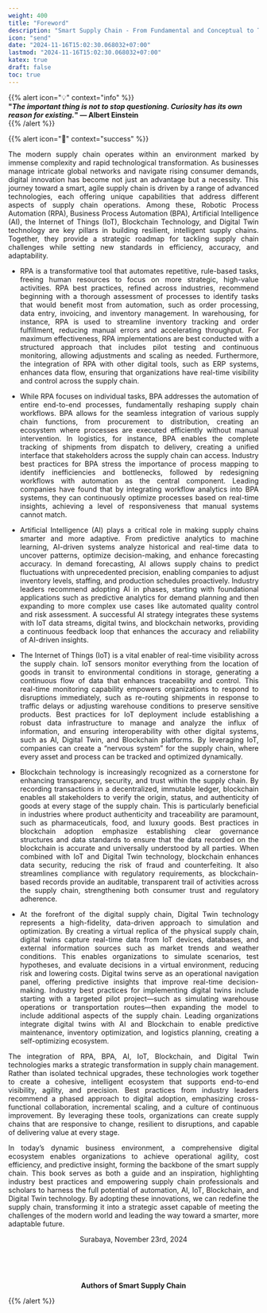 ```yaml
---
weight: 400  
title: "Foreword"  
description: "Smart Supply Chain - From Fundamental and Conceptual to Technology Implementation"  
icon: "send"  
date: "2024-11-16T15:02:30.068032+07:00"
lastmod: "2024-11-16T15:02:30.068032+07:00"
katex: true
draft: false
toc: true
---
```


{{% alert icon="💡" context="info" %}}  
<strong>"<em>The important thing is not to stop questioning. Curiosity has its own reason for existing.</em>" — Albert Einstein</strong>  
{{% /alert %}}

{{% alert icon="📖" context="success" %}}  

<p style="text-align: justify;">  
The modern supply chain operates within an environment marked by immense complexity and rapid technological transformation. As businesses manage intricate global networks and navigate rising consumer demands, digital innovation has become not just an advantage but a necessity. This journey toward a smart, agile supply chain is driven by a range of advanced technologies, each offering unique capabilities that address different aspects of supply chain operations. Among these, Robotic Process Automation (RPA), Business Process Automation (BPA), Artificial Intelligence (AI), the Internet of Things (IoT), Blockchain Technology, and Digital Twin technology are key pillars in building resilient, intelligent supply chains. Together, they provide a strategic roadmap for tackling supply chain challenges while setting new standards in efficiency, accuracy, and adaptability.  
</p>  

<ul>
  <li>
    <p style="text-align: justify;">  
    RPA is a transformative tool that automates repetitive, rule-based tasks, freeing human resources to focus on more strategic, high-value activities. RPA best practices, refined across industries, recommend beginning with a thorough assessment of processes to identify tasks that would benefit most from automation, such as order processing, data entry, invoicing, and inventory management. In warehousing, for instance, RPA is used to streamline inventory tracking and order fulfillment, reducing manual errors and accelerating throughput. For maximum effectiveness, RPA implementations are best conducted with a structured approach that includes pilot testing and continuous monitoring, allowing adjustments and scaling as needed. Furthermore, the integration of RPA with other digital tools, such as ERP systems, enhances data flow, ensuring that organizations have real-time visibility and control across the supply chain.  
    </p>  
  </li>
  <li>
    <p style="text-align: justify;">  
    While RPA focuses on individual tasks, BPA addresses the automation of entire end-to-end processes, fundamentally reshaping supply chain workflows. BPA allows for the seamless integration of various supply chain functions, from procurement to distribution, creating an ecosystem where processes are executed efficiently without manual intervention. In logistics, for instance, BPA enables the complete tracking of shipments from dispatch to delivery, creating a unified interface that stakeholders across the supply chain can access. Industry best practices for BPA stress the importance of process mapping to identify inefficiencies and bottlenecks, followed by redesigning workflows with automation as the central component. Leading companies have found that by integrating workflow analytics into BPA systems, they can continuously optimize processes based on real-time insights, achieving a level of responsiveness that manual systems cannot match.  
    </p>  
  </li>
  <li>
    <p style="text-align: justify;">  
    Artificial Intelligence (AI) plays a critical role in making supply chains smarter and more adaptive. From predictive analytics to machine learning, AI-driven systems analyze historical and real-time data to uncover patterns, optimize decision-making, and enhance forecasting accuracy. In demand forecasting, AI allows supply chains to predict fluctuations with unprecedented precision, enabling companies to adjust inventory levels, staffing, and production schedules proactively. Industry leaders recommend adopting AI in phases, starting with foundational applications such as predictive analytics for demand planning and then expanding to more complex use cases like automated quality control and risk assessment. A successful AI strategy integrates these systems with IoT data streams, digital twins, and blockchain networks, providing a continuous feedback loop that enhances the accuracy and reliability of AI-driven insights.  
    </p>  
  </li>
  <li>
    <p style="text-align: justify;">  
    The Internet of Things (IoT) is a vital enabler of real-time visibility across the supply chain. IoT sensors monitor everything from the location of goods in transit to environmental conditions in storage, generating a continuous flow of data that enhances traceability and control. This real-time monitoring capability empowers organizations to respond to disruptions immediately, such as re-routing shipments in response to traffic delays or adjusting warehouse conditions to preserve sensitive products. Best practices for IoT deployment include establishing a robust data infrastructure to manage and analyze the influx of information, and ensuring interoperability with other digital systems, such as AI, Digital Twin, and Blockchain platforms. By leveraging IoT, companies can create a “nervous system” for the supply chain, where every asset and process can be tracked and optimized dynamically.  
    </p>  
  </li>
  <li>
    <p style="text-align: justify;">  
    Blockchain technology is increasingly recognized as a cornerstone for enhancing transparency, security, and trust within the supply chain. By recording transactions in a decentralized, immutable ledger, blockchain enables all stakeholders to verify the origin, status, and authenticity of goods at every stage of the supply chain. This is particularly beneficial in industries where product authenticity and traceability are paramount, such as pharmaceuticals, food, and luxury goods. Best practices in blockchain adoption emphasize establishing clear governance structures and data standards to ensure that the data recorded on the blockchain is accurate and universally understood by all parties. When combined with IoT and Digital Twin technology, blockchain enhances data security, reducing the risk of fraud and counterfeiting. It also streamlines compliance with regulatory requirements, as blockchain-based records provide an auditable, transparent trail of activities across the supply chain, strengthening both consumer trust and regulatory adherence.  
    </p>  
  </li>
  <li>
    <p style="text-align: justify;">  
    At the forefront of the digital supply chain, Digital Twin technology represents a high-fidelity, data-driven approach to simulation and optimization. By creating a virtual replica of the physical supply chain, digital twins capture real-time data from IoT devices, databases, and external information sources such as market trends and weather conditions. This enables organizations to simulate scenarios, test hypotheses, and evaluate decisions in a virtual environment, reducing risk and lowering costs. Digital twins serve as an operational navigation panel, offering predictive insights that improve real-time decision-making. Industry best practices for implementing digital twins include starting with a targeted pilot project—such as simulating warehouse operations or transportation routes—then expanding the model to include additional aspects of the supply chain. Leading organizations integrate digital twins with AI and Blockchain to enable predictive maintenance, inventory optimization, and logistics planning, creating a self-optimizing ecosystem.  
    </p>  
  </li>
</ul>

<p style="text-align: justify;">  
The integration of RPA, BPA, AI, IoT, Blockchain, and Digital Twin technologies marks a strategic transformation in supply chain management. Rather than isolated technical upgrades, these technologies work together to create a cohesive, intelligent ecosystem that supports end-to-end visibility, agility, and precision. Best practices from industry leaders recommend a phased approach to digital adoption, emphasizing cross-functional collaboration, incremental scaling, and a culture of continuous improvement. By leveraging these tools, organizations can create supply chains that are responsive to change, resilient to disruptions, and capable of delivering value at every stage.  
</p>  

<p style="text-align: justify;">  
In today’s dynamic business environment, a comprehensive digital ecosystem enables organizations to achieve operational agility, cost efficiency, and predictive insight, forming the backbone of the smart supply chain. This book serves as both a guide and an inspiration, highlighting industry best practices and empowering supply chain professionals and scholars to harness the full potential of automation, AI, IoT, Blockchain, and Digital Twin technology. By adopting these innovations, we can redefine the supply chain, transforming it into a strategic asset capable of meeting the challenges of the modern world and leading the way toward a smarter, more adaptable future.  
</p>  

<center>  
Surabaya, November 23rd, 2024  

&nbsp;  

&nbsp;  

<strong>Authors of Smart Supply Chain</strong>  
</center>  

{{% /alert %}}
